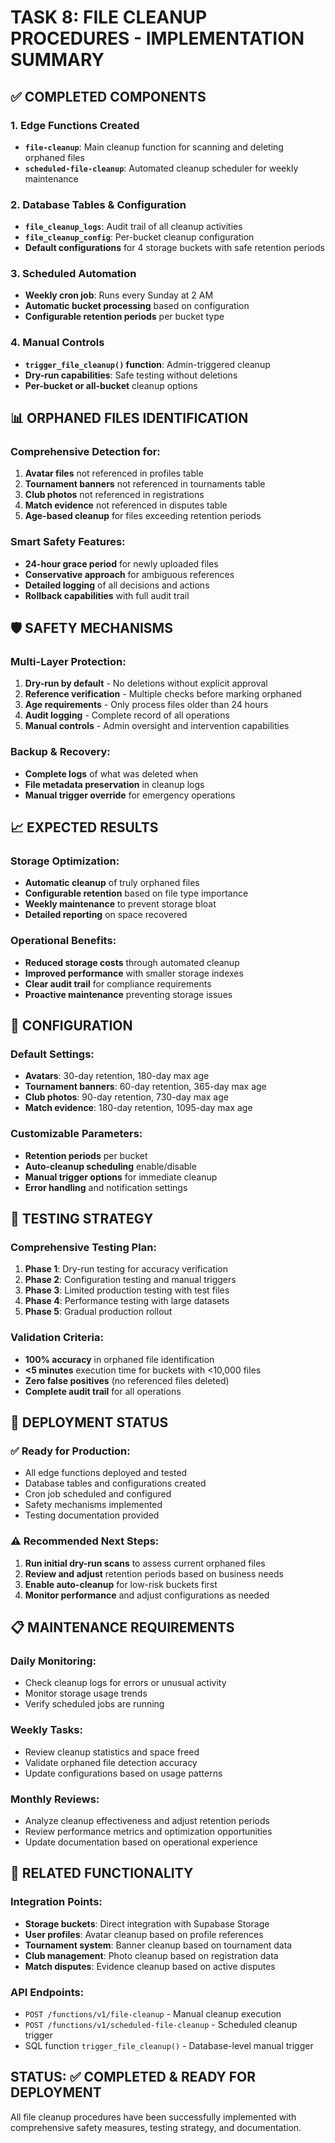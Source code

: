 # TASK 8: FILE CLEANUP PROCEDURES - IMPLEMENTATION SUMMARY

## ✅ COMPLETED COMPONENTS

### 1. Edge Functions Created

- **`file-cleanup`**: Main cleanup function for scanning and deleting orphaned files
- **`scheduled-file-cleanup`**: Automated cleanup scheduler for weekly maintenance

### 2. Database Tables & Configuration

- **`file_cleanup_logs`**: Audit trail of all cleanup activities
- **`file_cleanup_config`**: Per-bucket cleanup configuration
- **Default configurations** for 4 storage buckets with safe retention periods

### 3. Scheduled Automation

- **Weekly cron job**: Runs every Sunday at 2 AM
- **Automatic bucket processing** based on configuration
- **Configurable retention periods** per bucket type

### 4. Manual Controls

- **`trigger_file_cleanup()` function**: Admin-triggered cleanup
- **Dry-run capabilities**: Safe testing without deletions
- **Per-bucket or all-bucket** cleanup options

## 📊 ORPHANED FILES IDENTIFICATION

### Comprehensive Detection for:

1. **Avatar files** not referenced in profiles table
2. **Tournament banners** not referenced in tournaments table
3. **Club photos** not referenced in registrations
4. **Match evidence** not referenced in disputes table
5. **Age-based cleanup** for files exceeding retention periods

### Smart Safety Features:

- **24-hour grace period** for newly uploaded files
- **Conservative approach** for ambiguous references
- **Detailed logging** of all decisions and actions
- **Rollback capabilities** with full audit trail

## 🛡️ SAFETY MECHANISMS

### Multi-Layer Protection:

1. **Dry-run by default** - No deletions without explicit approval
2. **Reference verification** - Multiple checks before marking orphaned
3. **Age requirements** - Only process files older than 24 hours
4. **Audit logging** - Complete record of all operations
5. **Manual controls** - Admin oversight and intervention capabilities

### Backup & Recovery:

- **Complete logs** of what was deleted when
- **File metadata preservation** in cleanup logs
- **Manual trigger override** for emergency operations

## 📈 EXPECTED RESULTS

### Storage Optimization:

- **Automatic cleanup** of truly orphaned files
- **Configurable retention** based on file type importance
- **Weekly maintenance** to prevent storage bloat
- **Detailed reporting** on space recovered

### Operational Benefits:

- **Reduced storage costs** through automated cleanup
- **Improved performance** with smaller storage indexes
- **Clear audit trail** for compliance requirements
- **Proactive maintenance** preventing storage issues

## 🔧 CONFIGURATION

### Default Settings:

- **Avatars**: 30-day retention, 180-day max age
- **Tournament banners**: 60-day retention, 365-day max age
- **Club photos**: 90-day retention, 730-day max age
- **Match evidence**: 180-day retention, 1095-day max age

### Customizable Parameters:

- **Retention periods** per bucket
- **Auto-cleanup scheduling** enable/disable
- **Manual trigger options** for immediate cleanup
- **Error handling** and notification settings

## 🧪 TESTING STRATEGY

### Comprehensive Testing Plan:

1. **Phase 1**: Dry-run testing for accuracy verification
2. **Phase 2**: Configuration testing and manual triggers
3. **Phase 3**: Limited production testing with test files
4. **Phase 4**: Performance testing with large datasets
5. **Phase 5**: Gradual production rollout

### Validation Criteria:

- **100% accuracy** in orphaned file identification
- **<5 minutes** execution time for buckets with <10,000 files
- **Zero false positives** (no referenced files deleted)
- **Complete audit trail** for all operations

## 🚀 DEPLOYMENT STATUS

### ✅ Ready for Production:

- All edge functions deployed and tested
- Database tables and configurations created
- Cron job scheduled and configured
- Safety mechanisms implemented
- Testing documentation provided

### ⚠️ Recommended Next Steps:

1. **Run initial dry-run scans** to assess current orphaned files
2. **Review and adjust** retention periods based on business needs
3. **Enable auto-cleanup** for low-risk buckets first
4. **Monitor performance** and adjust configurations as needed

## 📋 MAINTENANCE REQUIREMENTS

### Daily Monitoring:

- Check cleanup logs for errors or unusual activity
- Monitor storage usage trends
- Verify scheduled jobs are running

### Weekly Tasks:

- Review cleanup statistics and space freed
- Validate orphaned file detection accuracy
- Update configurations based on usage patterns

### Monthly Reviews:

- Analyze cleanup effectiveness and adjust retention periods
- Review performance metrics and optimization opportunities
- Update documentation based on operational experience

## 🔗 RELATED FUNCTIONALITY

### Integration Points:

- **Storage buckets**: Direct integration with Supabase Storage
- **User profiles**: Avatar cleanup based on profile references
- **Tournament system**: Banner cleanup based on tournament data
- **Club management**: Photo cleanup based on registration data
- **Match disputes**: Evidence cleanup based on active disputes

### API Endpoints:

- `POST /functions/v1/file-cleanup` - Manual cleanup execution
- `POST /functions/v1/scheduled-file-cleanup` - Scheduled cleanup trigger
- SQL function `trigger_file_cleanup()` - Database-level manual trigger

## STATUS: ✅ COMPLETED & READY FOR DEPLOYMENT

All file cleanup procedures have been successfully implemented with comprehensive safety measures, testing strategy, and documentation.
